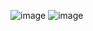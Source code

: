 ![image](https://github.com/user-attachments/assets/bfc4ca87-87bc-4776-a527-7c72efe544ce)
![image](https://github.com/user-attachments/assets/725ffea1-1f67-4c8a-889a-03a203b87892)
